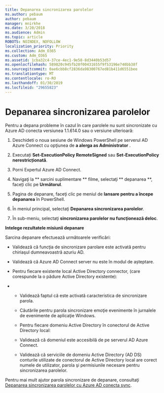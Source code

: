 ```yaml
---
title: Depanarea sincronizarea parolelor
ms.author: pebaum
author: pebaum
manager: mnirkhe
ms.date: 3/20/2018
ms.audience: Admin
ms.topic: article
ROBOTS: NOINDEX, NOFOLLOW
localization_priority: Priority
ms.collection: Adm_O365
ms.custom: Adm_O365
ms.assetid: 1cba32c4-37ce-4ec1-9e58-8d3440b53d57
ms.openlocfilehash: 589820c945fb20f00431655f9f53196e740bb38f
ms.sourcegitcommit: 0ae6cbb8cf2836da98300767ed81b411d6551bee
ms.translationtype: MT
ms.contentlocale: ro-RO
ms.lasthandoff: 01/30/2019
ms.locfileid: "29655823"
---
```

# <a name="troubleshoot-password-synchronization"></a>Depanarea sincronizarea parolelor

Pentru a depana probleme în cazul în care parolele nu sunt sincronizate cu Azure AD conecta versiunea 1.1.614.0 sau o versiune ulterioară:
  
1. Deschideti o noua sesiune de Windows PowerShell pe serverul AD Azure Connect cu opţiunea de **a alerga as Administrator** . 
    
2. Executați **Set-ExecutionPolicy RemoteSigned** sau **Set-ExecutionPolicy nerestricționată**. 
    
3. Porni Expertul Azure AD Connect.
    
4. Navigaţi la ** sarcini suplimentare ** filme, selectaţi ** depanarea **, faceți clic pe **Următorul**. 
    
5. Pagina de depanare, faceţi clic pe meniul de **lansare pentru a începe depanarea** în PowerShell. 
    
6. În meniul principal, selectaţi **Depanarea sincronizarea parolelor**. 
    
7. În sub-meniu, selectaţi **sincronizarea parolelor nu funcţionează deloc**. 
    
 **Intelege rezultatele misiunii depanare**
  
Sarcina depanare efectuează următoarele verificări:
  
- Validează că funcţia de sincronizare parolare este activată pentru chiriaşul dumneavoastră azuriu AD.
    
- Validează că Azure AD Connect server nu este în modul de așteptare.
    
- Pentru fiecare existente local Active Directory connector, (care corespunde la o pădure Active Directory existente):
    
- 
  - Validează faptul că este activată caracteristica de sincronizare parola.
    
  - Căutările pentru parola sincronizare emoţie evenimente în jurnalele de evenimente de aplicaţie Windows.
    
  - Pentru fiecare domeniu Active Directory în conectorul de Active Directory local:
    
  - Validează că domeniul este accesibilă de pe serverul AD Azure Connect.
    
  - Validează că serviciile de domeniu Active Directory (AD DS) conturile utilizate de conectorul de Active Directory local are corect numele de utilizator, parola şi permisiunile necesare pentru sincronizarea parolelor.
    
Pentru mai mult ajutor parola sincronizare de depanare, consultaţi [Depanarea sincronizarea parolelor cu Azure AD conecta sync](https://docs.microsoft.com/azure/active-directory/connect/active-directory-aadconnectsync-troubleshoot-password-synchronization).
  

